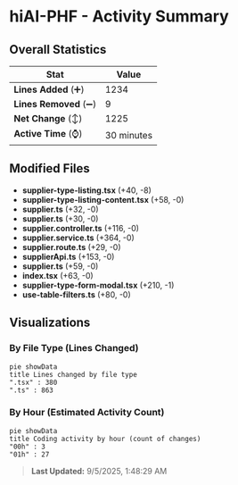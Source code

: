 # hiAI-PHF - Activity Summary 

## Overall Statistics

| Stat                   | Value                                                             |
| ---------------------- | ----------------------------------------------------------------- |
| **Lines Added** (➕)   | 1234                                          |
| **Lines Removed** (➖) | 9                                        |
| **Net Change** (↕)    | 1225                |
| **Active Time** (⌚)   | 30 minutes |


## Modified Files
- **supplier-type-listing.tsx** (+40, -8)
- **supplier-type-listing-content.tsx** (+58, -0)
- **supplier.ts** (+32, -0)
- **supplier.ts** (+30, -0)
- **supplier.controller.ts** (+116, -0)
- **supplier.service.ts** (+364, -0)
- **supplier.route.ts** (+29, -0)
- **supplierApi.ts** (+153, -0)
- **supplier.ts** (+59, -0)
- **index.tsx** (+63, -0)
- **supplier-type-form-modal.tsx** (+210, -1)
- **use-table-filters.ts** (+80, -0)

## Visualizations

### By File Type (Lines Changed)

```mermaid
pie showData
title Lines changed by file type
".tsx" : 380
".ts" : 863
```

### By Hour (Estimated Activity Count)

```mermaid
pie showData
title Coding activity by hour (count of changes)
"00h" : 3
"01h" : 27
```


> **Last Updated:** 9/5/2025, 1:48:29 AM